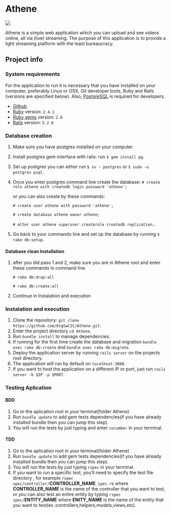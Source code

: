 # Athene
<a href="https://zenhub.com"><img src="https://raw.githubusercontent.com/ZenHubIO/support/master/zenhub-badge.png"></a>

Athene is a simple web application which you can upload and see videos online, all via (live) streaming.
The purpose of this application is to provide a light streaming platform with the least bureaucracy.

## Project info

### System requirements

For the application to run it is necessary that you have installed on your computer,
preferably Linux or OSX, Git developer tools, Ruby and Rails (versions are specified below).
Also, [PostgreSQL](https://www.postgresql.org/download/) is required for developers.

- [Github](https://git-scm.com/)
- [Ruby](https://www.ruby-lang.org/en/documentation/installation/) version: ```2.4.1```
- [Ruby gems](https://rubygems.org/pages/download) version: ```2.6```
- [Rails](http://installrails.com/) version: ```5.2.0```

### Database creation

1. Make sure you have postgres installed on your computer.
2. Install postgres gem interface with rails: run ```$ gem install pg```.
3. Set up postgres you can either run ```$ su - postgres``` or ```$ sudo -u postgres psql```.
4. Once you enter postgres command line create the database: 
```# create role athene with createdb login password 'athene';```

   or you can also create by these commands:

   ```# create user athene with password 'athene';```

   ```# create database athene owner athene;```

   ```# alter user athene superuser createrole createdb replication;```.

5. Go back to your commando line and set up the database by running ```$ rake db:setup```.

#### Database clean Installation

1. after you did pass 1 and 2, make sure you are in Athene root and enter these commands in command line

	```# rake db:drop:all ```

	```# rake db:create:all ```

2. Continue in Instalation and execution


### Instalation and execution

1. Clone the repository: ```git clone https://github.com/EngSwCIC/Athene.git```.
2. Enter the project directory ```cd Athene```.
3. Run ```bundle install``` to manage dependencies.
4. If running for the first time create the database and migration
   ```bundle exec rake db:create``` and ```bundle exec rake db:migrate```.
5. Deploy the application server by running ```rails server``` on the projects root directory.
6. The application will run by default on ```localhost:3000```.
7. If you want to host the application on a different IP or port, just run ```rails server -b $IP -p $PORT```.

### Testing Aplication
#### BDD
1. Go to the aplication root in your terminal(folder Athene)
2. Run ```bundle update``` to add gem tests dependencies(if you have already installed bundle then you can jump this step).
3. You will run the tests by just typing and enter ```cucumber``` in your terminal.
#### TDD
1. Go to the aplication root in your terminal(folder Athene)
2. Run ```bundle update``` to add gem tests dependencies(if you have already installed bundle then you can jump this step).
3. You will run the tests by just typing ```rspec``` in your terminal.
4. If you want to run a specific test, you'll need to specify the test file directory , for example ```rspec spec/controller/```<b>CONTROLLER_NAME</b>```_spec.rb``` where <b>CONTROLLER_NAME</b> is the name of the controller that you want to test, or you can also test an entire entity by typing ```rspec spec/```<b>ENTITY_NAME</b> where <b>ENITY_NAME</b> is the name of the entity that you want to test(ex.:controllers,helpers,models,views,etc).
